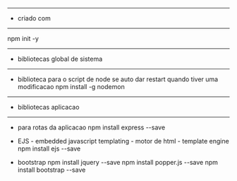 --- ---------------------------------------------------
- criado com
--- ---------------------------------------------------
npm init -y

--- ---------------------------------------------------
- bibliotecas global de sistema
--- ---------------------------------------------------
- biblioteca para o script de node se auto dar restart quando tiver uma modificacao
 npm install -g nodemon 
 
 --- ---------------------------------------------------
 - bibliotecas aplicacao
 --- ---------------------------------------------------

- para rotas da aplicacao
npm install express --save

- EJS - embedded javascript templating -  motor de html - template engine
npm install ejs --save

- bootstrap
npm install jquery --save
npm install popper.js --save
npm install bootstrap --save

